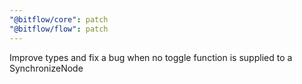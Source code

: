 ```yaml
---
"@bitflow/core": patch
"@bitflow/flow": patch
---
```


Improve types and fix a bug when no toggle function is supplied to a SynchronizeNode
